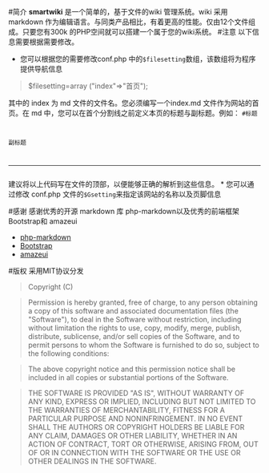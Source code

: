 #简介
**smartwiki** 是一个简单的，基于文件的wiki 管理系统。wiki 采用 markdown 作为编辑语言。与同类产品相比，有着更高的性能。仅由12个文件组成。只要您有300k 的PHP空间就可以搭建一个属于您的wiki系统。
#注意
以下信息需要根据需要修改。
* 您可以根据您的需要修改conf.php 中的<code>$filesetting</code>数组，该数组将为程序提供导航信息

>$filesetting=array ("index"=>"首页");

其中的 index 为 md 文件的文件名。您必须编写一个index.md 文件作为网站的首页。在 md 中，您可以在首个分割线之前定义本页的标题与副标题。例如：
<code>#标题

副标题

***
</code>
建议将以上代码写在文件的顶部，以便能够正确的解析到这些信息。
* 您可以通过修改 conf.php 文件的<code>$Gsetting</code>来指定该网站的名称以及页脚信息

#感谢
感谢优秀的开源 markdown 库 php-markdown以及优秀的前端框架 Bootstrap和 amazeui

* [php-markdown](https://github.com/michelf/php-markdown)
* [Bootstrap](https://github.com/twbs/bootstrap)
* [amazeui](https://github.com/allmobilize/amazeui/)


#版权
采用MIT协议分发

>Copyright (C) <year> <copyright holders>

>Permission is hereby granted, free of charge, to any person obtaining a copy of this software and associated documentation files (the "Software"), to deal in the Software without restriction, including without limitation the rights to use, copy, modify, merge, publish, distribute, sublicense, and/or sell copies of the Software, and to permit persons to whom the Software is furnished to do so, subject to the following conditions:

>The above copyright notice and this permission notice shall be included in all copies or substantial portions of the Software.

>THE SOFTWARE IS PROVIDED "AS IS", WITHOUT WARRANTY OF ANY KIND, EXPRESS OR IMPLIED, INCLUDING BUT NOT LIMITED TO THE WARRANTIES OF MERCHANTABILITY, FITNESS FOR A PARTICULAR PURPOSE AND NONINFRINGEMENT. IN NO EVENT SHALL THE AUTHORS OR COPYRIGHT HOLDERS BE LIABLE FOR ANY CLAIM, DAMAGES OR OTHER LIABILITY, WHETHER IN AN ACTION OF CONTRACT, TORT OR OTHERWISE, ARISING FROM, OUT OF OR IN CONNECTION WITH THE SOFTWARE OR THE USE OR OTHER DEALINGS IN THE SOFTWARE.

